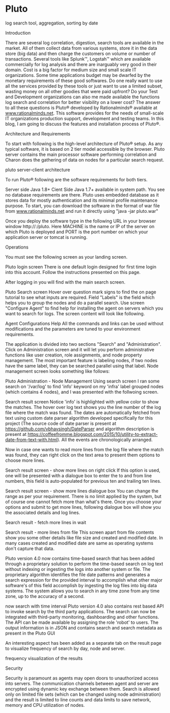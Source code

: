 # Pluto 
<Need Help to make it grow>
log search tool, aggregation, sorting by date

Introduction

There are several log correlation, digestion, search tools are available in the market. All of them collect data from various systems, store it in the data store (big data) and then charge the customers on volume or number of transactions. Several tools like Splunk™, Logstah™ which are available commercially for log analysis and there are inarguably very good in their domain.
Cost is a big factor for medium size and small scale IT organizations. Some time applications budget may be dwarfed by the monetary requirements of these good softwares. Do one really want to use all the services provided by these tools or just want to use a limited subset, wasting money on all other goodies that were paid upfront? Do your Test and Development organizations can also me made available the functions log search and correlation for better visibility on a lower cost?
The answer to all these questions is Pluto® developed by Rationalminds® available at www.rationalminds.net. This software provides for the needs of small-scale IT organizations production support, development and testing teams. In this blog, I am going to discuss the features and installation process of Pluto®.

Architecture and Requirements

To start with following is the high-level architecture of Pluto® setup. As any typical software, it is based on 2 tier model accessible by the browser. Pluto server contains the main processor software performing correlation and Charon does the gathering of data on nodes for a particular search request.


pluto server-client architecture			





To run Pluto® following are the software requirements for both tiers.

Server side
Java 1.8+
Cient Side 
Java 1.7+ available in system path.
You see no database requirements are there. Pluto uses embedded database as it stores data for mostly authentication and its minimal profile maintenance purpose.
To start, you can download the software in the format of war file from www.rationalminds.net and run it directly using "java -jar pluto.war"

Once you deploy the software type in the following URL in your browser window http://<MACHINE>:<PORT>/pluto. Here MACHINE is the name or IP of the server on which Pluto is deployed and PORT is the port number on which your application server or tomcat is running.

Operations

You must see the following screen as your landing screen.


Pluto login screen
 There is one default login designed for first time login into this account. Follow the instructions presented on this page.

After logging in you will find with the main search screen.


Pluto Search screen
Hover over question mark signs to find the on page tutorial to see what inputs are required. Field "Labels" is the field which helps you to group the nodes and do a parallel search.
Use screen "Configure Agent" to find help for installing the agent on servers which you want to search for logs. The screen content will look like following.


Agent Configurations Help
All the commands and links can be used without modifications and the parameters are tuned to your environment requirements.

The application is divided into two sections "Search" and "Administration". Click on Administration screen and it will let you perform administrative functions like user creation, role assignments, and node property management. The most important feature is labeling nodes, if two nodes have the same label, they can be searched parallel using that label. Node management screen looks something like follows:


Pluto Administration - Node Management
Using search screen I ran some search on '/var/log' to find 'info' keyword on my 'infra' label grouped nodes (which contains 4 nodes), and I was presented with the follwoing screen.


Search result screen
Notice 'info' is highlighted with yellow color to show the matches. The hover over log text shows you the line number of the log file where the match was found. The dates are automatically fetched from text using custom date parser algorithm developed specifically for this project (The source code of date parser is present at https://github.com/vbhavsingh/DateParser and algorithm description is present at https://coffeefromme.blogspot.com/2015/10/utility-to-extract-date-from-text-with.html). All the events are chronologically arranged.

Now in case one wants to read more lines from the log file where the match was found, they can right click on the text area to present them options to choose more lines.


Search result screen - show more lines on right click
If this option is used, one will be presented with a dialogue box to enter the to and from line numbers, this field is auto-populated for previous ten and trailing ten lines.


Search result screen - show more lines dialogue box	
 You can change the range as per your requirement. There is no limit applied by the system, but of course one cannot fetch more than what's there.
Once you choose your options and submit to get more lines, following dialogue box will show you the associated details and log lines.


Search result - fetch more lines in wait

Search result - more lines from file
 This screen apart from file contents show you some other details like file size and created and modified date. In many cases created and modified date are same as operating systems don't capture that data.


Pluto version 4.0 now contains time-based search that has been added through a proprietary solution to perform the time-based search on log text without indexing or ingesting the logs into another system or file. The proprietary algorithm identifies the file date patterns and generates a search expression for the provided interval to accomplish what other major software's of this field accomplish by ingesting the log files into big data systems. The system allows you to search in any time zone from any time zone, up to the accuracy of a second.


now search with time interval
Pluto version 4.0 also contains rest based API to invoke search by the third party applications. The search can now be integrated with third-party monitoring, dashboarding and other functions. The API can be made available by assigning the role 'robot' to users. The output information is in JSON and contains search and search metadata as present in the Pluto GUI

An interesting aspect has been added as a separate tab on the result page to visualize frequency of search by day, node and server.


frequency visualization of the results

Security

Security is paramount as agents may open doors to unauthorized access into servers. The communication channels between agent and server are encrypted using dynamic key exchange between them.
Search is allowed only on limited file sets (which can be changed using node administration) and the result is limited to line counts and data limits to save network, memory and CPU utilization of nodes.
